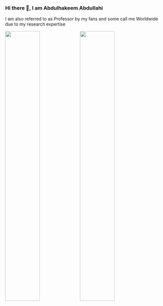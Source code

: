 ### Hi there 👋, I am Abdulhakeem Abdullahi
I am also referred to as Professor by my fans and some call me Worldwide due to my research expertise

<img align = "left" width = 47% src ="https://github-readme-stats.vercel.app/api?username=ABDULLAHG87&show_icons=true&theme=radical"/>
<img align = "left" width = 47% src = "https://github-readme-stats.vercel.app/api/top-langs/?username=ABDULLAHG87&layout=compact"/> 
<!--[Abdulhakeems's GitHub stats](https://github-readme-stats.vercel.app/api?username=ABDULLAHG87&show_icons=true&theme=radical)
[![Top Langs](https://github-readme-stats.vercel.app/api/top-langs/?username=ABDULLAHG87&layout=compact)](https://github.com/ABDULLAHG87/github-readme-stats)/>
<!--
**ABDULLAHG87/ABDULLAHG87** is a ✨ _special_ ✨ repository because its `README.md` (this file) appears on your GitHub profile.

Here are some ideas to get you started:

- 🔭 I’m currently working on ...
- 🌱 I’m currently learning ...
- 👯 I’m looking to collaborate on ...
- 🤔 I’m looking for help with ...
- 💬 Ask me about ...
- 📫 How to reach me: ...
- 😄 Pronouns: ...
- ⚡ Fun fact: ...
-->
